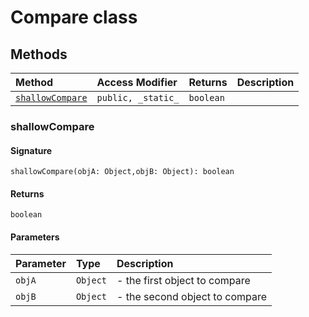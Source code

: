 # Compare class












## Methods

| Method	   | Access Modifier | Returns	| Description|
|:-------------|:----|:-------|:-----------|
|[`shallowCompare`](#shallowcompare)     | `public, _static_` | `boolean` |  |





### shallowCompare



#### Signature
`shallowCompare(objA: Object,objB: Object): boolean`

#### Returns
`boolean`


#### Parameters


| Parameter	   | Type    | Description |
|:-------------|:---------------|:------------|
| `objA`    | `Object` | - the first object to compare |
| `objB`    | `Object` | - the second object to compare |

